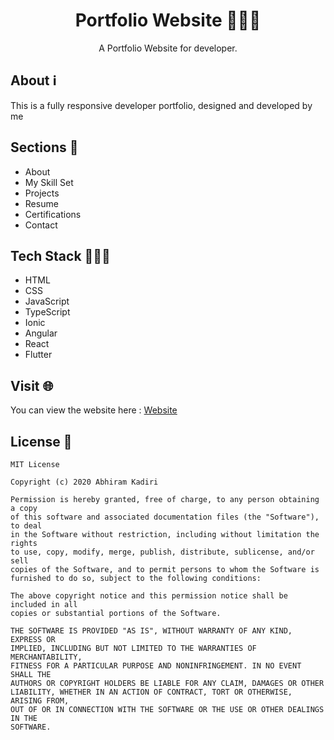 <h1 align="center">Portfolio Website 👨🏻‍💻</h1>
<div align="center">
  <p>A Portfolio Website for developer.</p>
</div>


## About ℹ
This is a fully responsive developer portfolio, designed and developed by me


## Sections 📂

- About
- My Skill Set
- Projects
- Resume
- Certifications
- Contact


## Tech Stack 👨🏻‍💻
- HTML
- CSS
- JavaScript
- TypeScript
- Ionic
- Angular
- React
- Flutter

## Visit 🌐
You can view the website here : [Website](https://abhiramkadiri.github.io/Resume)


## License 📜

```
MIT License

Copyright (c) 2020 Abhiram Kadiri

Permission is hereby granted, free of charge, to any person obtaining a copy
of this software and associated documentation files (the "Software"), to deal
in the Software without restriction, including without limitation the rights
to use, copy, modify, merge, publish, distribute, sublicense, and/or sell
copies of the Software, and to permit persons to whom the Software is
furnished to do so, subject to the following conditions:

The above copyright notice and this permission notice shall be included in all
copies or substantial portions of the Software.

THE SOFTWARE IS PROVIDED "AS IS", WITHOUT WARRANTY OF ANY KIND, EXPRESS OR
IMPLIED, INCLUDING BUT NOT LIMITED TO THE WARRANTIES OF MERCHANTABILITY,
FITNESS FOR A PARTICULAR PURPOSE AND NONINFRINGEMENT. IN NO EVENT SHALL THE
AUTHORS OR COPYRIGHT HOLDERS BE LIABLE FOR ANY CLAIM, DAMAGES OR OTHER
LIABILITY, WHETHER IN AN ACTION OF CONTRACT, TORT OR OTHERWISE, ARISING FROM,
OUT OF OR IN CONNECTION WITH THE SOFTWARE OR THE USE OR OTHER DEALINGS IN THE
SOFTWARE.
```
